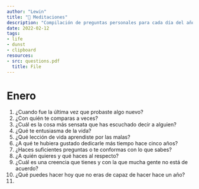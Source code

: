 ```yaml
---
author: "Lewin"
title: "🧠 Meditaciones"
description: "Compilación de preguntas personales para cada día del año."
date: 2022-02-12
tags:
- life
- dunst
- clipboard
resources:
- src: questions.pdf
  title: File
---
```


# Enero

1. ¿Cuando fue la última vez que probaste algo nuevo?
2. ¿Con quién te comparas a veces?
3. ¿Cuál es la cosa más sensata que has escuchado decir a alguien?
4. ¿Qué te entusiasma de la vida?
5. ¿Qué lección de vida aprendiste por las malas?
6. ¿A qué te hubiera gustado dedicarle más tiempo hace cinco años?
7. ¿Haces suficientes preguntas o te conformas con lo que sabes?
8. ¿A quién quieres y qué haces al respecto?
9. ¿Cuál es una creencia que tienes y con la que mucha gente no está de acuerdo?
10. ¿Qué puedes hacer hoy que no eras de capaz de hacer hace un año?
11. 